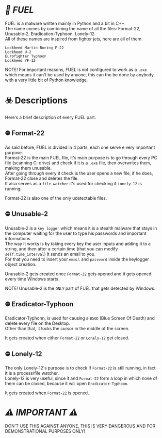# *🦄 FUEL*
FUEL is a malware written mainly in Python and a bit in C++.</br>
The name comes by combining the name of all the files: Format-22, Unusable-2, Eradication-Typhoon, Lonely-12.</br>
All of these names are inspired from fighter jets, here are all of them:
```
Lockheed Martin-Boeing F-22
Lockheed U-2
Eurofighter Typhoon
Lockheed YF-12
```

NOTE! For important reasons, FUEL is not configured to work as a ``.exe`` which means it can't be used by anyone, this can tho be done by anybody with a very little bit of Python knowledge.

# **☣️ Descriptions**
Here's a brief description of every FUEL part.

## **⛔ Format-22**
As said before, FUEL is divided in 4 parts, each one serve e very important purpose.</br>
Format-22 is the main FUEL file, it's main purpose is to go through every PC file (scanning C: drive) and check if it is a ``.exe`` file, then overwrites them, making them unusable.</br>
After going through every it check is the user opens a new file, if he does, Format-22 close and deletes the file.</br>
It also serves as a ``file watcher`` it's used for checking if ``Lonely-12`` is running.

Format-22 is also one of the only udetectable files.

## **⛔ Unusable-2**
Unusable-2 is a ``key logger`` which means it is a stealth malware that stays in the computer waiting for the user to type his passwords and important informations.</br>
The way it works is by taking every key the user inputs and adding it to a string, and then after a certain time (that you can modify ``self.time_interval``) it sends an email to you.</br>
For that you need to insert your ``email`` and ``password`` inside the keylogger object creation.

Unusable-2 gets created once ``Format-22`` gets opened and it gets opened every time Windows starts.

NOTE! Unusable-2 is the ``ONLY`` part of FUEL that gets detected by Windows.

## **⛔ Eradicator-Typhoon**
Eradicator-Typhonn, is used for causing a ``BSOD`` (Blue Screen Of Death) and delete every file on the Desktop.</br>
Other than that, it locks the cursor in the middle of the screen.

It gets created when either ``Format-22`` or ``Lonely-12`` get closed.

## **⛔ Lonely-12**
The only Lonely-12's purpose is to check if ``Format-22`` is still running, in fact it is a process/file watcher.</br>
Lonely-12 is very useful, since it and ``Format-22`` form a loop in which none of them can be closed, because it will open ``Eradicator-Typhoon``.

It gets created when ``Format-22`` is opened.

# *⚠️ IMPORTANT ⚠️*
DON'T USE THIS AGAINST ANYONE, THIS IS VERY DANGEROUS AND FOR DEMONSTRATIONAL PURPOSES ONLY!

